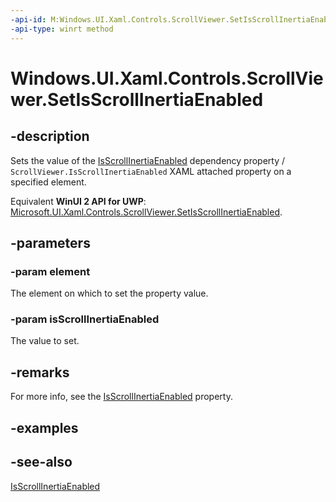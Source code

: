 ```yaml
---
-api-id: M:Windows.UI.Xaml.Controls.ScrollViewer.SetIsScrollInertiaEnabled(Windows.UI.Xaml.DependencyObject,System.Boolean)
-api-type: winrt method
---
```


<!-- Method syntax
public void SetIsScrollInertiaEnabled(Windows.UI.Xaml.DependencyObject element, System.Boolean isScrollInertiaEnabled)
-->

# Windows.UI.Xaml.Controls.ScrollViewer.SetIsScrollInertiaEnabled

## -description
Sets the value of the [IsScrollInertiaEnabled](scrollviewer_isscrollinertiaenabled.md) dependency property / `ScrollViewer.IsScrollInertiaEnabled` XAML attached property on a specified element.

Equivalent **WinUI 2 API for UWP**: [Microsoft.UI.Xaml.Controls.ScrollViewer.SetIsScrollInertiaEnabled](/windows/winui/api/microsoft.ui.xaml.controls.scrollviewer.setisscrollinertiaenabled).

## -parameters
### -param element
The element on which to set the property value.

### -param isScrollInertiaEnabled
The value to set.

## -remarks
For more info, see the [IsScrollInertiaEnabled](scrollviewer_isscrollinertiaenabled.md) property.

## -examples

## -see-also
[IsScrollInertiaEnabled](scrollviewer_isscrollinertiaenabled.md)
